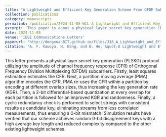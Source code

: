 ```yaml
---
title: "A Lightweight and Efficient Key Generation Scheme From OFDM Subcarriers’ Channel Responses"
collection: publications
category: manuscripts
permalink: /publication/2024-11-08-WCL-A Lightweight and Efficient Key Generation Scheme From OFDM Subcarriers’ Channel Responses-number-18
excerpt: 'This paper is about a physical layer secret key generation (PLSKG) protocol utilizing the amplitude of channel frequency response (CFR) of Orthogonal Frequency Division Multiplexing (OFDM) subcarriers.'
date: 2024-11-08
venue: 'IEEE Communications Letters'
paperurl: 'http://dongxuanBIT.github.io/files/J18_A_Lightweight_and_Efficient_Key_Generation_Scheme_From_OFDM_Subcarriers_Channel_Responses.pdf'
citation: 'A. F. Kawoya, H. Wang, and D. He, &quot;A Lightweight and Efficient Key Generation Scheme From OFDM Subcarriers’ Channel Responses,&quot; <i>IEEE Wireless Commun. Lett.</i>, vol. 13, no. 11, pp. 3177–3181, Nov. 2024.'
---
```


This letter presents a physical layer secret key generation (PLSKG) protocol utilizing the amplitude of channel frequency response (CFR) of Orthogonal Frequency Division Multiplexing (OFDM) subcarriers. Firstly, least squares estimation estimates the CFR. Next, a partition moving average (PMA) algorithm encodes the CFR. PMA re-uses the CFR within a partition by encoding at different overlap sizes, thus increasing the key generation rate (KGR). Then, a 2-bit differential-based quantization at every overlap for each partition is followed for an improved KGR and randomness. Finally, a cyclic redundancy check is performed to select strings with consistent results as candidate key, eliminating streams from less correlated measurements, thus ensuring a 0-bit mismatch. Simulation results have verified that our scheme achieves random 0-bit disagreement keys with a high average key length and reduced complexity compared to the other existing lightweight schemes.
